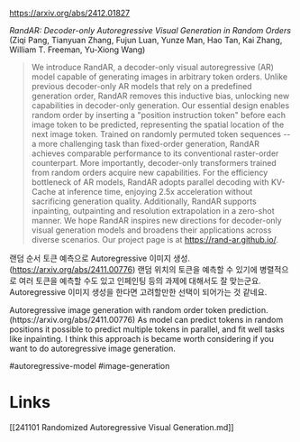 https://arxiv.org/abs/2412.01827

*RandAR: Decoder-only Autoregressive Visual Generation in Random Orders* (Ziqi Pang, Tianyuan Zhang, Fujun Luan, Yunze Man, Hao Tan, Kai Zhang, William T. Freeman, Yu-Xiong Wang)

> We introduce RandAR, a decoder-only visual autoregressive (AR) model capable of generating images in arbitrary token orders. Unlike previous decoder-only AR models that rely on a predefined generation order, RandAR removes this inductive bias, unlocking new capabilities in decoder-only generation. Our essential design enables random order by inserting a "position instruction token" before each image token to be predicted, representing the spatial location of the next image token. Trained on randomly permuted token sequences -- a more challenging task than fixed-order generation, RandAR achieves comparable performance to its conventional raster-order counterpart. More importantly, decoder-only transformers trained from random orders acquire new capabilities. For the efficiency bottleneck of AR models, RandAR adopts parallel decoding with KV-Cache at inference time, enjoying 2.5x acceleration without sacrificing generation quality. Additionally, RandAR supports inpainting, outpainting and resolution extrapolation in a zero-shot manner. We hope RandAR inspires new directions for decoder-only visual generation models and broadens their applications across diverse scenarios. Our project page is at https://rand-ar.github.io/.

랜덤 순서 토큰 예측으로 Autoregressive 이미지 생성. (https://arxiv.org/abs/2411.00776) 랜덤 위치의 토큰을 예측할 수 있기에 병렬적으로 여러 토큰을 예측할 수도 있고 인페인팅 등의 과제에 대해서도 잘 맞는군요. Autoregressive 이미지 생성을 한다면 고려할만한 선택이 되어가는 것 같네요.

<english>
Autoregressive image generation with random order token prediction. (https://arxiv.org/abs/2411.00776) As model can predict tokens in random positions it possible to predict multiple tokens in parallel, and fit well tasks like inpainting. I think this approach is became worth considering if you want to do autoregressive image generation.
</english>

#autoregressive-model #image-generation

# Links

[[241101 Randomized Autoregressive Visual Generation.md]]